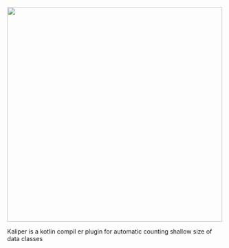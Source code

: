 <img src="https://user-images.githubusercontent.com/9287604/152883473-251213d8-0b8f-46dc-b8e5-8a15f79b285b.png" width="500">

Kaliper is a kotlin compil
er plugin for automatic counting shallow size of data classes
